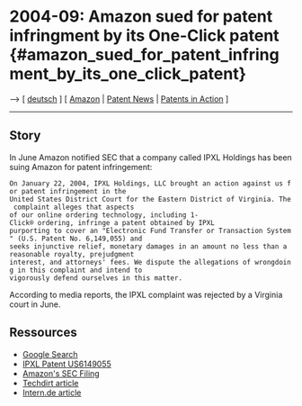 # 2004-09: Amazon sued for patent infringment by its One-Click patent {#amazon_sued_for_patent_infringment_by_its_one_click_patent}

\--\> \[ [ deutsch](Amazon0409De "wikilink") \] \[ [
Amazon](Swxai1clickEn "wikilink") \| [ Patent
News](SwpatcninoEn "wikilink") \| [ Patents in
Action](SwpikxraniEn "wikilink") \]

------------------------------------------------------------------------

## Story

In June Amazon notified SEC that a company called IPXL Holdings has been
suing Amazon for patent infringement:

`On January 22, 2004, IPXL Holdings, LLC brought an action against us for patent infringement in the`\
`United States District Court for the Eastern District of Virginia. The complaint alleges that aspects`\
`of our online ordering technology, including 1-Click® ordering, infringe a patent obtained by IPXL`\
`purporting to cover an "Electronic Fund Transfer or Transaction System" (U.S. Patent No. 6,149,055) and`\
`seeks injunctive relief, monetary damages in an amount no less than a reasonable royalty, prejudgment`\
`interest, and attorneys' fees. We dispute the allegations of wrongdoing in this complaint and intend to`\
`vigorously defend ourselves in this matter. `

According to media reports, the IPXL complaint was rejected by a
Virginia court in June.

## Ressources

-   [Google
    Search](http://www.google.com/search?q=Amazon+IPXL+patent "wikilink")
-   [IPXL Patent
    US6149055](http://patft.uspto.gov/netacgi/nph-Parser?patentnumber=6,149,055 "wikilink")
-   [Amazon\'s SEC
    Filing](http://www.sec.gov/Archives/edgar/data/1018724/000119312504123102/d10q.htm "wikilink")
-   [Techdirt
    article](http://techdirt.com/articles/20040723/1121232.shtml "wikilink")
-   [Intern.de article](http://www.intern.de/news/5979.html "wikilink")

